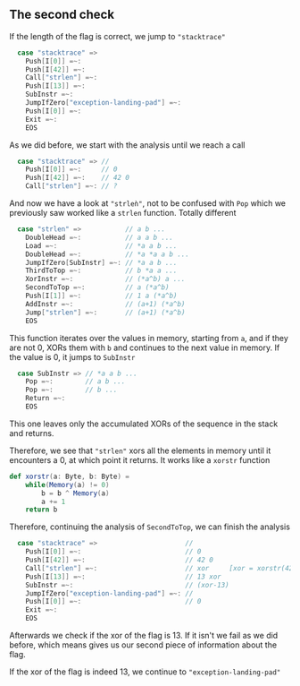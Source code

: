 ## The second check
If the length of the flag is correct, we jump to `"stacktrace"`
```scala
  case "stacktrace" =>
    Push[I[0]] =~:
    Push[I[42]] =~:
    Call["strlen"] =~:
    Push[I[13]] =~:
    SubInstr =~:
    JumpIfZero["exception-landing-pad"] =~:
    Push[I[0]] =~:
    Exit =~:
    EOS
```

As we did before, we start with the analysis until we reach a call
```scala
  case "stacktrace" => //
    Push[I[0]] =~:     // 0
    Push[I[42]] =~:    // 42 0
    Call["strlen"] =~: // ?
```
And now we have a look at `"strleǹ"`, not to be confused with `Pop` which we 
previously saw worked like a `strlen` function. Totally different
```scala
  case "strlen" =>           // a b ...
    DoubleHead =~:           // a a b ...
    Load =~:                 // *a a b ...
    DoubleHead =~:           // *a *a a b ...
    JumpIfZero[SubInstr] =~: // *a a b ...
    ThirdToTop =~:           // b *a a ...
    XorInstr =~:             // (*a^b) a ...
    SecondToTop =~:          // a (*a^b)
    Push[I[1]] =~:           // 1 a (*a^b) 
    AddInstr =~:             // (a+1) (*a^b)
    Jump["strlen"] =~:       // (a+1) (*a^b)
    EOS
```

This function iterates over the values in memory, starting from `a`, and if
they are not 0, XORs them with `b` and continues to the next value in memory.
If the value is 0, it jumps to `SubInstr` 
```scala
  case SubInstr => // *a a b ...
    Pop =~:        // a b ...
    Pop =~:        // b ...
    Return =~:
    EOS
```
This one leaves only the accumulated XORs of the sequence in the stack and 
returns.

Therefore, we see that `"strlen"` xors all the elements in memory until it
encounters a 0, at which point it returns. It works like a `xorstr` function
```scala
def xorstr(a: Byte, b: Byte) =
    while(Memory(a) != 0)
        b = b ^ Memory(a)
        a += 1
    return b
```

Therefore, continuing the analysis of `SecondToTop`, we can finish the analysis
```scala
  case "stacktrace" =>                      //
    Push[I[0]] =~:                          // 0
    Push[I[42]] =~:                         // 42 0
    Call["strlen"] =~:                      // xor     [xor = xorstr(42,0)]
    Push[I[13]] =~:                         // 13 xor
    SubInstr =~:                            // (xor-13)
    JumpIfZero["exception-landing-pad"] =~: // 
    Push[I[0]] =~:                          // 0
    Exit =~:
    EOS
```
Afterwards we check if the xor of the flag is 13. If it isn't we fail as we did
before, which means gives us our second piece of information about the flag.

If the xor of the flag is indeed 13, we continue to `"exception-landing-pad"`


